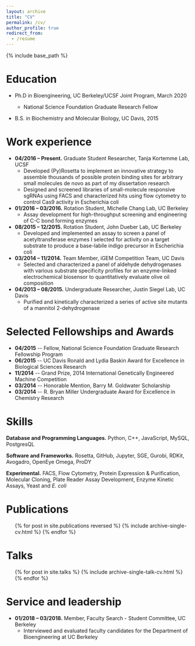 ```yaml
---
layout: archive
title: "CV"
permalink: /cv/
author_profile: true
redirect_from:
  - /resume
---
```


{% include base_path %}

Education
======
* Ph.D in Bioengineering, UC Berkeley/UCSF Joint Program, March 2020
    * National Science Foundation Graduate Research Fellow

* B.S. in Biochemistry and Molecular Biology, UC Davis, 2015

Work experience
======
* **04/2016 – Present.** Graduate Student Researcher, Tanja Kortemme Lab, UCSF
    * Developed (Py)Rosetta to implement an innovative strategy to assemble thousands of possible protein binding sites 
    for arbitrary small molecules de novo as part of my dissertation research
    * Designed and screened libraries of small-molecule responsive sgRNAs using FACS and characterized hits using flow 
    cytometry to control Cas9 activity in Escherichia coli
* **01/2016 – 03/2016.** Rotation Student, Michelle Chang Lab, UC Berkeley
    * Assay development for high-throughput screening and engineering of C-C bond forming enzymes
* **08/2015 – 12/2015.** Rotation Student, John Dueber Lab, UC Berkeley
    * Developed and implemented an assay to screen a panel of acetyltransferase enzymes I selected for activity on a 
    target substrate to produce a base-labile indigo precursor in Escherichia coli
* **03/2014 – 11/2014.** Team Member, iGEM Competition Team, UC Davis	
    * Selected and characterized a panel of aldehyde dehydrogenases with various substrate specificity profiles for an 
    enzyme-linked electrochemical biosensor to quantitatively evaluate olive oil composition
* **04/2013 – 08/2015.** Undergraduate Researcher, Justin Siegel Lab, UC Davis
    * Purified and kinetically characterized a series of active site mutants of a mannitol 2-dehydrogenase

Selected Fellowships and Awards
=====
* **04/2015** -- Fellow, National Science Foundation Graduate Research Fellowship Program
* **06/2015** -- UC Davis Ronald and Lydia Baskin Award for Excellence in Biological Sciences Research
* **11/2014** -- Grand Prize, 2014 International Genetically Engineered Machine Competition
* **03/2014** -- Honorable Mention, Barry M. Goldwater Scholarship
* **03/2014** -- R. Bryan Miller Undergraduate Award for Excellence in Chemistry Research


Skills
======
**Database and Programming Languages.** Python, C++, JavaScript, MySQL, PostgresQL

**Software and Frameworks.** Rosetta, GitHub, Jupyter, SGE, Gurobi, RDKit, Avogadro, OpenEye Omega, ProDY

**Experimental.** FACS, Flow Cytometry, Protein Expression & Purification, Molecular Cloning, Plate Reader Assay 
Development, Enzyme Kinetic Assays, Yeast and *E. coli*


Publications
======
  <ul>{% for post in site.publications reversed %}
    {% include archive-single-cv.html %}
  {% endfor %}</ul>
  
Talks
======
  <ul>{% for post in site.talks %}
    {% include archive-single-talk-cv.html %}
  {% endfor %}</ul>
  
Service and leadership
======
* **01/2018 – 03/2018.** Member, Faculty Search - Student Committee, UC Berkeley
	* Interviewed and evaluated faculty candidates for the Department of Bioengineering at UC Berkeley

